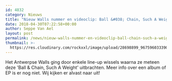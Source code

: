 ```yaml
---
id: 4832
category: Nieuws
title: "Nieuw Walls nummer en videoclip: Ball &#038; Chain, Such A Weight"
date: 2018-04-30T07:22:58+00:00
author: Seppe Van Ael
layout: post
permalink: /news/nieuw-walls-nummer-en-videoclip-ball-chain-such-a-weight/
thumbnail: >-
  https://res.cloudinary.com/rockxxl/image/upload/28698899_967596033390064_1414551020085405279_o.jpg
---
```

Het Antwerpse Walls ging door enkele line-up wissels waarna ze meteen deze 'Ball & Chain, Such A Weight' uitbrachten. Meer info over een album of EP is er nog niet. Wij kijken er alvast naar uit!
